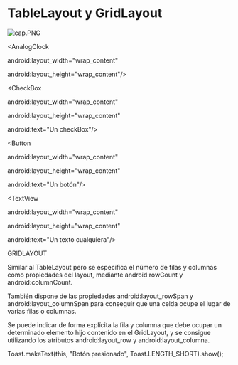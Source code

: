 # TableLayout y GridLayout

![cap.PNG](TableLayout%20y%20GridLayout%2007fbf05a57d14b898e4fbeeb7d05657c/cap.png)

<TableRow>

<AnalogClock

android:layout_width="wrap_content"

android:layout_height="wrap_content"/>

<CheckBox

android:layout_width="wrap_content"

android:layout_height="wrap_content"

android:text="Un checkBox"/>

</TableRow>

<TableRow>

<Button

android:layout_width="wrap_content"

android:layout_height="wrap_content"

android:text="Un botón"/>

<TextView

android:layout_width="wrap_content"

android:layout_height="wrap_content"

android:text="Un texto cualquiera"/>

</TableRow>

GRIDLAYOUT

Similar al TableLayout pero se especifica el número de filas y columnas como propiedades del layout, mediante android:rowCount y android:columnCount.

También dispone de las propiedades android:layout_rowSpan y android:layout_columnSpan para conseguir que una celda ocupe el lugar de varias filas o
columnas.

Se puede indicar de forma explícita la fila y columna que debe ocupar un determinado elemento hijo contenido en el GridLayout, y se consigue utilizando los
atributos android:layout_row y android:layout_columna.

Toast.makeText(this, "Botón presionado", Toast.LENGTH_SHORT).show();